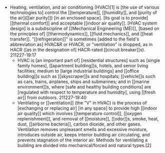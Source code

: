 - Heating, ventilation, and air conditioning (HVAC)[1] is [the use of various technologies to] control the [[temperature]], [[humidity]], and [purity of the air]([[air purity]]) [in an enclosed space]. [Its goal is to provide] [[thermal comfort]] and acceptable [[indoor air quality]]. [HVAC system design] is a subdiscipline of [[Mechanical Engineering (ME)]], [based on the principles of] [[thermodynamics]], [[fluid mechanics]], and [[heat transfer]]. "[[refrigeration]]" is sometimes [added to the field's abbreviation as] HVAC&R or HVACR, or "ventilation" is dropped, as in HACR ([as in the designation of] HACR-rated [[circuit breaker]]s).
211227-19:17
    - HVAC is [an important part of] [residential structures] such as [single family homes], [[apartment building]]s, hotels, and senior living facilities; medium to [large industrial buildings] and [[office building]]s such as [[skyscraper]]s and hospitals; [[vehicle]]s such as cars, trains, airplanes, ships and submarines; and in [[marine environment]]s, where [safe and healthy building conditions] are [regulated with respect to temperature and humidity], using [[fresh air]] from outdoors.
211227-19:40
    - Ventilating or [[ventilation]] (the "V" in HVAC) is the process of [exchanging or replacing air] [in any space] to provide high [[indoor air quality]] which involves [[temperature control]], [[oxygen replenishment]], and removal of [[moisture]], [[odor]]s, smoke, heat, dust, [[airborne bacteria]], carbon dioxide, and other gases. Ventilation removes unpleasant smells and excessive moisture, introduces outside air, keeps interior building air circulating, and prevents stagnation of the interior air. Methods for ventilating a building are divided into mechanical/forced and natural types.[2]

